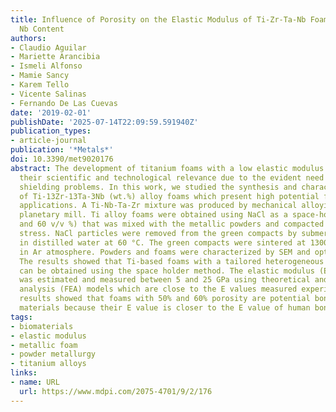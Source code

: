 ```yaml
---
title: Influence of Porosity on the Elastic Modulus of Ti-Zr-Ta-Nb Foams with a Low
  Nb Content
authors:
- Claudio Aguilar
- Mariette Arancibia
- Ismeli Alfonso
- Mamie Sancy
- Karem Tello
- Vicente Salinas
- Fernando De Las Cuevas
date: '2019-02-01'
publishDate: '2025-07-14T22:09:59.591940Z'
publication_types:
- article-journal
publication: '*Metals*'
doi: 10.3390/met9020176
abstract: The development of titanium foams with a low elastic modulus has increased
  their scientific and technological relevance due to the evident need to avoid stress
  shielding problems. In this work, we studied the synthesis and characterization
  of Ti-13Zr-13Ta-3Nb (wt.%) alloy foams which present high potential for biomedical
  applications. A Ti-Nb-Ta-Zr mixture was produced by mechanical alloying using a
  planetary mill. Ti alloy foams were obtained using NaCl as a space-holder (40, 50,
  and 60 v/v %) that was mixed with the metallic powders and compacted under 420 MPa
  stress. NaCl particles were removed from the green compacts by submerging samples
  in distilled water at 60 °C. The green compacts were sintered at 1300 °C for 3 h
  in Ar atmosphere. Powders and foams were characterized by SEM and optical microscopy.
  The results showed that Ti-based foams with a tailored heterogeneous pore distribution
  can be obtained using the space holder method. The elastic modulus (E) of foams
  was estimated and measured between 5 and 25 GPa using theoretical and finite element
  analysis (FEA) models which are close to the E values measured experimentally. The
  results showed that foams with 50% and 60% porosity are potential bone replacement
  materials because their E value is closer to the E value of human bone.
tags:
- biomaterials
- elastic modulus
- metallic foam
- powder metallurgy
- titanium alloys
links:
- name: URL
  url: https://www.mdpi.com/2075-4701/9/2/176
---
```

